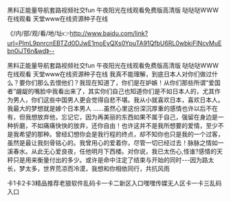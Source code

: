 黑料正能量导航套路视频社交fun
午夜阳光在线观看免费版高清版
哒哒哒WWW在线观看
天堂www在线资源种子在线


《/内/部/观/看/地/址👉http://www.baidu.com/link?url=PImL9pnrcnEBTZd0DJwE1moEyQXs0YpuTA91QfbU6RL0wbkiFlNcvMuEbn0iJT6n&wd》--

黑料正能量导航套路视频社交fun
午夜阳光在线观看免费版高清版
哒哒哒WWW在线观看
天堂www在线资源种子在线
我真不能理解，到底日本人对你们做过什么？要你们那么去恨他们？我现在知道了，你们是在妒嫉！从你们那些所谓“爱国者”龌龊的嘴脸中我看出来了，其实你们自己也知道你们是不如日本人的，尤其作为男人，你们这些中国男人更会觉得自悲不堪。我从小就喜欢日本，喜欢日本人。我最大的梦想就是嫁个日本男人
……虽然心里这份深沉厚重的感情也许以后不在有，但我想放弃他，忘记它，因为再美丽的东西如果不属于自己，强留在身边是一种折磨，不如痛痛快快的放弃，还你自由！也许这并不是我所想要的爱情，至少不是我希望的那种。曾经幻想你会是我行程的终点，却不知你也只是我的一个过客，虽然是最让我刻骨铭心的。我曾用心的爱着你，尽管一切已经过去！脉脉之情如一溪春水。从此无心爱良夜，任他明月下西楼。对你说，我已太伤心,怪谁?感情的天秤只是用来衡量付出的多少。或许是命中注定了结束与开始的同时---因为路太长，梦太多，世界荒凉而冷漠，我想和你相依同行，共抗风雨





卡1卡2卡3精品推荐老狼软件乱码卡一卡二新区入口嘿嘿传媒无人区卡一卡三乱码入口
